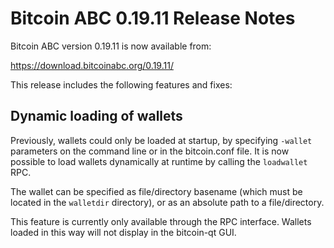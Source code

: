 # Bitcoin ABC 0.19.11 Release Notes

Bitcoin ABC version 0.19.11 is now available from:

  <https://download.bitcoinabc.org/0.19.11/>

This release includes the following features and fixes:

Dynamic loading of wallets
--------------------------

Previously, wallets could only be loaded at startup, by specifying `-wallet` parameters on the command line or in the bitcoin.conf file. It is now possible to load wallets dynamically at runtime by calling the `loadwallet` RPC.

The wallet can be specified as file/directory basename (which must be located in the `walletdir` directory), or as an absolute path to a file/directory.

This feature is currently only available through the RPC interface. Wallets loaded in this way will not display in the bitcoin-qt GUI.
